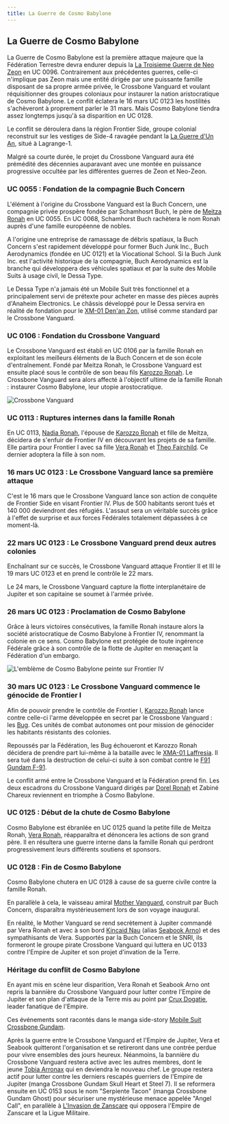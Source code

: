 ```yaml
---
title: La Guerre de Cosmo Babylone
---
```


La Guerre de Cosmo Babylone
---------------------------




La Guerre de Cosmo Babylone est la première attaque majeure que la Fédération Terrestre devra endurer depuis la [La Troisieme Guerre de Neo Zeon](uc/gundam-unicorn/troisieme-guerre-neo-zeon.html) en UC 0096. Contrairement aux précédentes guerres, celle-ci n'implique pas Zeon mais une entité dirigée par une puissante famille disposant de sa propre armée privée, le Crossbone Vanguard et voulant réquisitionner des groupes coloniaux pour instaurer la nation aristocratique de Cosmo Babylone. Le conflit éclatera le 16 mars UC 0123 les hostilités s'achèveront à proprement parler le 31 mars. Mais Cosmo Babylone tiendra assez longtemps jusqu'à sa disparition en UC 0128.


Le conflit se déroulera dans la région Frontier Side, groupe colonial reconstruit sur les vestiges de Side-4 ravagée pendant la [La Guerre d'Un An](uc/mobile-suit-gundam/la-guerre-dun-an.html), situé à Lagrange-1.


Malgré sa courte durée, le projet du Crossbone Vanguard aura été prémédité des décennies auparavant avec une montée en puissance progressive occultée par les différentes guerres de Zeon et Neo-Zeon. 


### UC 0055 : Fondation de la compagnie Buch Concern


L'élément à l'origine du Crossbone Vanguard est la Buch Concern, une compagnie privée prospère fondée par Schamhosrt Buch, le père de [Meitza Ronah](uc/gundam-f-91/meitza-ronah.html) en UC 0055. En UC 0068, Schamhorst Buch rachètera le nom Ronah auprès d'une famille européenne de nobles.


A l'origine une entreprise de ramassage de débris spatiaux, la Buch Concern s'est rapidement développé pour former Buch Junk Inc., Buch Aerodynamics (fondée en UC 0121) et la Viocational School. Si la Buch Junk Inc. est l'activité historique de la compagnie, Buch Aerodynamics est la branche qui développera des véhicules spatiaux et par la suite des Mobile Suits à usage civil, le Dessa Type. 


Le Dessa Type n'a jamais été un Mobile Suit très fonctionnel et a principalement servi de prétexte pour acheter en masse des pièces auprès d'Anaheim Electronics. Le châssis développé pour le Dessa servira en réalité de fondation pour le [XM-01 Den'an Zon](uc/gundam-f-91/xm-01-denan-zon-.html), utilisé comme standard par le Crossbone Vanguard. 


### UC 0106 : Fondation du Crossbone Vanguard


Le Crossbone Vanguard est établi en UC 0106 par la famille Ronah en exploitant les meilleurs éléments de la Buch Concern et de son école d'entraînement. Fondé par Meitza Ronah, le Crossbone Vanguard est ensuite placé sous le contrôle de son beau fils [Karozzo Ronah](uc/gundam-f-91/karozzo-ronah.html). Le Crossbone Vanguard sera alors affecté à l'objectif ultime de la famille Ronah : instaurer Cosmo Babylone, leur utopie arostocratique. 


![Crossbone Vanguard](/images/mini/images-stories-Encyclopedie-chronologie-_tb_153x200_Crossbonevanguard.jpg)


### UC 0113 : Ruptures internes dans la famille Ronah


En UC 0113, [Nadia Ronah](uc/gundam-f-91/nadia-ronah.html), l'épouse de [Karozzo Ronah](uc/gundam-f-91/karozzo-ronah.html) et fille de Meitza, décidera de s'enfuir de Frontier IV en découvrant les projets de sa famille. Elle partira pour Frontier I avec sa fille [Vera Ronah](uc/gundam-f-91/cecily-fairchild.html) et [Theo Fairchild](uc/gundam-f-91/theo-fairchild.html). Ce dernier adoptera la fille à son nom. 


### 16 mars UC 0123 : Le Crossbone Vanguard lance sa première attaque


C'est le 16 mars que le Crossbone Vanguard lance son action de conquête de Frontier Side en visant Frontier IV. Plus de 500 habitants seront tués et 140 000 deviendront des réfugiés. L'assaut sera un véritable succès grâce à l'effet de surprise et aux forces Fédérales totalement dépassées à ce moment-là. 


### 22 mars UC 0123 : Le Crossbone Vanguard prend deux autres colonies


Enchaînant sur ce succès, le Crossbone Vanguard attaque Frontier II et III le 19 mars UC 0123 et en prend le contrôle le 22 mars. 


Le 24 mars, le Crossbone Vanguard capture la flotte interplanétaire de Jupiter et son capitaine se soumet à l'armée privée. 


### 26 mars UC 0123 : Proclamation de Cosmo Babylone


Grâce à leurs victoires consécutives, la famille Ronah instaure alors la société aristocratique de Cosmo Babylone à Frontier IV, renommant la colonie en ce sens. Cosmo Babylone est protégée de toute ingérence Fédérale grâce à son contrôle de la flotte de Jupiter en menaçant la Fédération d'un embargo.


![L'emblème de Cosmo Babylone peinte sur Frontier IV](/images/mini/images-stories-Encyclopedie-chronologie-_tb_300x121_cosmo-babylone.jpg)


### 30 mars UC 0123 : Le Crossbone Vanguard commence le génocide de Frontier I


Afin de pouvoir prendre le contrôle de Frontier I, [Karozzo Ronah](uc/gundam-f-91/karozzo-ronah.html) lance contre celle-ci l'arme développée en secret par le Crossbone Vanguard : les [Bug](uc/gundam-f-91/bug-.html). Ces unités de combat autonomes ont pour mission de génocider les habitants résistants des colonies. 


Repoussés par la Fédération, les Bug échoueront et Karozzo Ronah décidera de prendre part lui-même à la bataille avec le [XMA-01 Laffresia](uc/gundam-f-91/xma-01-laffresia-.html). Il sera tué dans la destruction de celui-ci suite à son combat contre le [F91 Gundam F-91](uc/gundam-f-91/f91-gundam-f-91.html). 


Le conflit armé entre le Crossbone Vanguard et la Fédération prend fin. Les deux escadrons du Crossbone Vanguard dirigés par [Dorel Ronah](uc/gundam-f-91/dorel-ronah.html) et Zabiné Chareux reviennent en triomphe à Cosmo Babylone. 


### UC 0125 : Début de la chute de Cosmo Babylone


Cosmo Babylone est ébranlée en UC 0125 quand la petite fille de Meitza Ronah, [Vera Ronah](uc/gundam-f-91/cecily-fairchild.html), réapparaîtra et dénoncera les actions de son grand père. Il en résultera une guerre interne dans la famille Ronah qui perdront progressivement leurs différents soutiens et sponsors. 


### UC 0128 : Fin de Cosmo Babylone


Cosmo Babylone chutera en UC 0128 à cause de sa guerre civile contre la famille Ronah. 


En parallèle à cela, le vaisseau amiral [Mother Vanguard](uc/crossbone-gundam/mother-vanguard.html), construit par Buch Concern, disparaîtra mystérieusement lors de son voyage inaugural. 


En réalité, le Mother Vanguard se rend secrètement à Jupiter commandé par Vera Ronah et avec à son bord [Kincaid Nau](uc/crossbone-gundam/kincaid-nau.html) (alias [Seabook Arno](uc/gundam-f-91/seabook-arno.html)) et des sympathisants de Vera. Supportés par la Buch Concern et le SNRI, ils formeront le groupe pirate Crossbone Vanguard qui luttera en UC 0133 contre l'Empire de Jupiter et son projet d'invation de la Terre. 


### Héritage du conflit de Cosmo Babylone


En ayant mis en scène leur disparition, Vera Ronah et Seabook Arno ont repris la bannière du Crossbone Vanguard pour lutter contre l'Empire de Jupiter et son plan d'attaque de la Terre mis au point par [Crux Dogatie](uc/crossbone-gundam/crux-dogatie.html), leader fanatique de l'Empire. 


Ces événements sont racontés dans le manga side-story [Mobile Suit Crossbone Gundam](uc/crossbone-gundam/mobile-suit-crossbone-gundam.html). 


Après la guerre entre le Crossbone Vanguard et l'Empire de Jupiter, Vera et Seabook quitteront l'organisation et se retireront dans une contrée perdue pour vivre ensembles des jours heureux. Néanmoins, la bannière du Crossbone Vanguard restera active avec les autres membres, dont le jeune [Tobia Arronax](uc/crossbone-gundam/tobia-arronax.html) qui en deviendra le nouveau chef. Le groupe restera actif pour lutter contre les derniers rescapés guerriers de l'Empire de Jupiter (manga Crossbone Gundam Skull Heart et Steel 7). Il se reformera ensuite en UC 0153 sous le nom "Serpiente Tacon" (manga Crossbone Gundam Ghost) pour sécuriser une mystérieuse menace appelée "Angel Call", en parallèle à [L'Invasion de Zanscare](uc/victory-gundam/invasion-zanscare.html) qui opposera l'Empire de Zanscare et la Ligue Militaire. 

